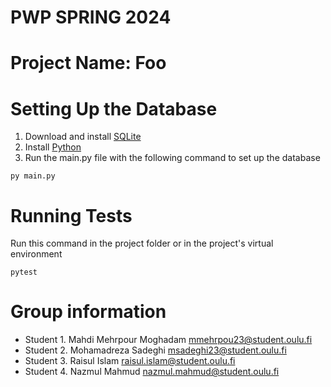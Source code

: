 # PWP SPRING 2024

# Project Name: Foo

# Setting Up the Database

1. Download and install [SQLite](https://www.sqlitetutorial.net/download-install-sqlite/)
2. Install [Python](https://www.python.org/)
3. Run the main.py file with the following command to set up the database

```
py main.py
```

# Running Tests

Run this command in the project folder or in the project's virtual environment

```
pytest
```

# Group information

* Student 1. Mahdi Mehrpour Moghadam mmehrpou23@student.oulu.fi
* Student 2. Mohamadreza Sadeghi msadeghi23@student.oulu.fi
* Student 3. Raisul Islam raisul.islam@student.oulu.fi
* Student 4. Nazmul Mahmud nazmul.mahmud@student.oulu.fi



